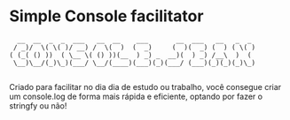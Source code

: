 # Simple Console facilitator
```
  __  __  _  _  ___   __  __    ___       __  ___   __   _  _ 
 / _)/  \( \( )/ __) /  \(  )  (  _)     (  )(  _) (  ) ( \( )
( (_( () ))  ( \__ \( () ))(__  ) _) _  __)(  ) _) /__\  )  ( 
 \__)\__/(_)\_)(___/ \__/(____)(___)(_)(___/ (___)(_)(_)(_)\_)
                                                       
```                                                

Criado para facilitar no dia dia de estudo ou trabalho, você consegue criar um console.log de forma mais rápida e eficiente, optando por fazer o stringfy ou não!

